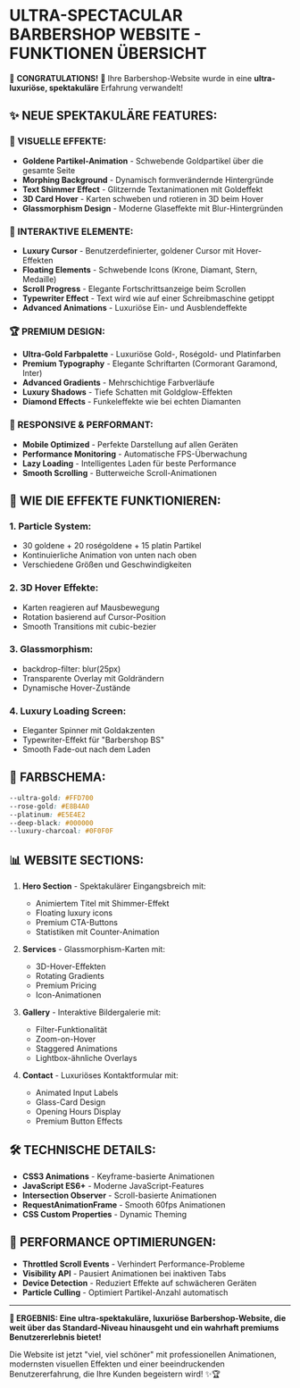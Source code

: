 # ULTRA-SPECTACULAR BARBERSHOP WEBSITE - FUNKTIONEN ÜBERSICHT

🎉 **CONGRATULATIONS!** 🎉 
Ihre Barbershop-Website wurde in eine **ultra-luxuriöse, spektakuläre** Erfahrung verwandelt!

## ✨ NEUE SPEKTAKULÄRE FEATURES:

### 🌟 VISUELLE EFFEKTE:
- **Goldene Partikel-Animation** - Schwebende Goldpartikel über die gesamte Seite
- **Morphing Background** - Dynamisch formverändernde Hintergründe
- **Text Shimmer Effect** - Glitzernde Textanimationen mit Goldeffekt
- **3D Card Hover** - Karten schweben und rotieren in 3D beim Hover
- **Glassmorphism Design** - Moderne Glaseffekte mit Blur-Hintergründen

### 🎯 INTERAKTIVE ELEMENTE:
- **Luxury Cursor** - Benutzerdefinierter, goldener Cursor mit Hover-Effekten
- **Floating Elements** - Schwebende Icons (Krone, Diamant, Stern, Medaille)
- **Scroll Progress** - Elegante Fortschrittsanzeige beim Scrollen
- **Typewriter Effect** - Text wird wie auf einer Schreibmaschine getippt
- **Advanced Animations** - Luxuriöse Ein- und Ausblendeffekte

### 🏆 PREMIUM DESIGN:
- **Ultra-Gold Farbpalette** - Luxuriöse Gold-, Roségold- und Platinfarben
- **Premium Typography** - Elegante Schriftarten (Cormorant Garamond, Inter)
- **Advanced Gradients** - Mehrschichtige Farbverläufe
- **Luxury Shadows** - Tiefe Schatten mit Goldglow-Effekten
- **Diamond Effects** - Funkeleffekte wie bei echten Diamanten

### 📱 RESPONSIVE & PERFORMANT:
- **Mobile Optimized** - Perfekte Darstellung auf allen Geräten
- **Performance Monitoring** - Automatische FPS-Überwachung
- **Lazy Loading** - Intelligentes Laden für beste Performance
- **Smooth Scrolling** - Butterweiche Scroll-Animationen

## 🚀 WIE DIE EFFEKTE FUNKTIONIEREN:

### 1. **Particle System:**
   - 30 goldene + 20 roségoldene + 15 platin Partikel
   - Kontinuierliche Animation von unten nach oben
   - Verschiedene Größen und Geschwindigkeiten

### 2. **3D Hover Effekte:**
   - Karten reagieren auf Mausbewegung
   - Rotation basierend auf Cursor-Position
   - Smooth Transitions mit cubic-bezier

### 3. **Glassmorphism:**
   - backdrop-filter: blur(25px)
   - Transparente Overlay mit Goldrändern
   - Dynamische Hover-Zustände

### 4. **Luxury Loading Screen:**
   - Eleganter Spinner mit Goldakzenten
   - Typewriter-Effekt für "Barbershop BS"
   - Smooth Fade-out nach dem Laden

## 🎨 FARBSCHEMA:
```css
--ultra-gold: #FFD700
--rose-gold: #E8B4A0  
--platinum: #E5E4E2
--deep-black: #000000
--luxury-charcoal: #0F0F0F
```

## 📊 WEBSITE SECTIONS:

1. **Hero Section** - Spektakulärer Eingangsbreich mit:
   - Animiertem Titel mit Shimmer-Effekt
   - Floating luxury icons
   - Premium CTA-Buttons
   - Statistiken mit Counter-Animation

2. **Services** - Glassmorphism-Karten mit:
   - 3D-Hover-Effekten
   - Rotating Gradients
   - Premium Pricing
   - Icon-Animationen

3. **Gallery** - Interaktive Bildergalerie mit:
   - Filter-Funktionalität
   - Zoom-on-Hover
   - Staggered Animations
   - Lightbox-ähnliche Overlays

4. **Contact** - Luxuriöses Kontaktformular mit:
   - Animated Input Labels
   - Glass-Card Design
   - Opening Hours Display
   - Premium Button Effects

## 🛠️ TECHNISCHE DETAILS:

- **CSS3 Animations** - Keyframe-basierte Animationen
- **JavaScript ES6+** - Moderne JavaScript-Features
- **Intersection Observer** - Scroll-basierte Animationen
- **RequestAnimationFrame** - Smooth 60fps Animationen
- **CSS Custom Properties** - Dynamic Theming

## 🎯 PERFORMANCE OPTIMIERUNGEN:

- **Throttled Scroll Events** - Verhindert Performance-Probleme
- **Visibility API** - Pausiert Animationen bei inaktiven Tabs
- **Device Detection** - Reduziert Effekte auf schwächeren Geräten
- **Particle Culling** - Optimiert Partikel-Anzahl automatisch

---

**🌟 ERGEBNIS: Eine ultra-spektakuläre, luxuriöse Barbershop-Website, die weit über das Standard-Niveau hinausgeht und ein wahrhaft premiums Benutzererlebnis bietet!**

Die Website ist jetzt "viel, viel schöner" mit professionellen Animationen, modernsten visuellen Effekten und einer beeindruckenden Benutzererfahrung, die Ihre Kunden begeistern wird! ✨🏆
